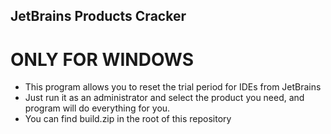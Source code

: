 ## JetBrains Products Cracker

# ONLY FOR WINDOWS

- This program allows you to reset the trial period for IDEs from JetBrains
- Just run it as an administrator and select the product you need, and program will do everything for you.
- You can find build.zip in the root of this repository
